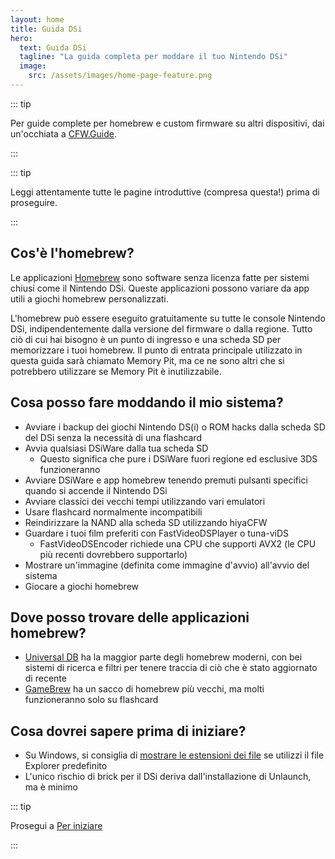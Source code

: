 ```yaml
---
layout: home
title: Guida DSi
hero:
  text: Guida DSi
  tagline: "La guida completa per moddare il tuo Nintendo DSi"
  image:
    src: /assets/images/home-page-feature.png
---
```


::: tip

Per guide complete per homebrew e custom firmware su altri dispositivi, dai un'occhiata a [CFW.Guide](https://cfw.guide/).

:::

::: tip

Leggi attentamente tutte le pagine introduttive (compresa questa!) prima di proseguire.

:::

## Cos'è l'homebrew?

Le applicazioni [Homebrew](https://it.m.wikipedia.org/wiki/Homebrew_\(informatica\)) sono software senza licenza fatte per sistemi chiusi come il Nintendo DSi. Queste applicazioni possono variare da app utili a giochi homebrew personalizzati.

L'homebrew può essere eseguito gratuitamente su tutte le console Nintendo DSi, indipendentemente dalla versione del firmware o dalla regione. Tutto ciò di cui hai bisogno è un punto di ingresso e una scheda SD per memorizzare i tuoi homebrew. Il punto di entrata principale utilizzato in questa guida sarà chiamato Memory Pit, ma ce ne sono altri che si potrebbero utilizzare se Memory Pit è inutilizzabile.

## Cosa posso fare moddando il mio sistema?

- Avviare i backup dei giochi Nintendo DS(i) o ROM hacks dalla scheda SD del DSi senza la necessità di una flashcard
- Avvia qualsiasi DSiWare dalla tua scheda SD
  - Questo significa che pure i DSiWare fuori regione ed esclusive 3DS funzioneranno
- Avviare DSiWare e app homebrew tenendo premuti pulsanti specifici quando si accende il Nintendo DSi
- Avviare classici dei vecchi tempi utilizzando vari emulatori
- Usare flashcard normalmente incompatibili
- Reindirizzare la NAND alla scheda SD utilizzando hiyaCFW
- Guardare i tuoi film preferiti con FastVideoDSPlayer o tuna-viDS
  - FastVideoDSEncoder richiede una CPU che supporti AVX2 (le CPU più recenti dovrebbero supportarlo)
- Mostrare un'immagine (definita come immagine d'avvio) all'avvio del sistema
- Giocare a giochi homebrew

## Dove posso trovare delle applicazioni homebrew?

- [Universal DB](https://db.universal-team.net/ds) ha la maggior parte degli homebrew moderni, con bei sistemi di ricerca e filtri per tenere traccia di ciò che è stato aggiornato di recente
- [GameBrew](https://www.gamebrew.org/wiki/List_of_all_DS_homebrew) ha un sacco di homebrew più vecchi, ma molti funzioneranno solo su flashcard

## Cosa dovrei sapere prima di iniziare?

- Su Windows, si consiglia di [mostrare le estensioni dei file](file-extensions-windows.html) se utilizzi il file Explorer predefinito
- L'unico rischio di brick per il DSi deriva dall'installazione di Unlaunch, ma è minimo

::: tip

Prosegui a [Per iniziare](get-started.html)

:::
